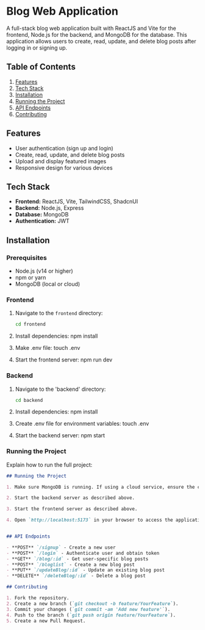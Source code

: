 # Blog Web Application

A full-stack blog web application built with ReactJS and Vite for the frontend, Node.js for the backend, and MongoDB for the database. This application allows users to create, read, update, and delete blog posts after logging in or signing up.

## Table of Contents

1. [Features](#features)
2. [Tech Stack](#tech-stack)
3. [Installation](#installation)
4. [Running the Project](#running-the-project)
5. [API Endpoints](#api-endpoints)
6. [Contributing](#contributing)


## Features

- User authentication (sign up and login)
- Create, read, update, and delete blog posts
- Upload and display featured images
- Responsive design for various devices

## Tech Stack

- **Frontend:** ReactJS, Vite, TailwindCSS, ShadcnUI
- **Backend:** Node.js, Express
- **Database:** MongoDB
- **Authentication:** JWT

## Installation

### Prerequisites

- Node.js (v14 or higher)
- npm or yarn
- MongoDB (local or cloud)

### Frontend

1. Navigate to the `frontend` directory:
   ```bash
   cd frontend
   
2. Install dependencies:
   npm install

3. Make .env file:
   touch .env   
   
4. Start the frontend server:
   npm run dev
   
### Backend

1. Navigate to the 'backend' directory:
   ```bash
   cd backend

2. Install dependencies:
   npm install
   
3. Create .env file for environment variables:
   touch .env

4. Start the backend server:
   npm start

###  Running the Project

Explain how to run the full project:

```markdown
## Running the Project

1. Make sure MongoDB is running. If using a cloud service, ensure the connection string in your `.env` file is correct.

2. Start the backend server as described above.

3. Start the frontend server as described above.

4. Open `http://localhost:5173` in your browser to access the application.


## API Endpoints

- **POST** `/signup` - Create a new user
- **POST** `/login` - Authenticate user and obtain token
- **GET** `/blog/:id` - Get user-specific blog posts
- **POST** `/bloglist` - Create a new blog post
- **PUT** `/updateBlog/:id` - Update an existing blog post
- **DELETE** `/deleteBlog/:id` - Delete a blog post

## Contributing

1. Fork the repository.
2. Create a new branch (`git checkout -b feature/YourFeature`).
3. Commit your changes (`git commit -am 'Add new feature'`).
4. Push to the branch (`git push origin feature/YourFeature`).
5. Create a new Pull Request.

